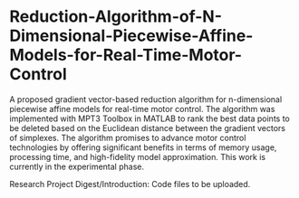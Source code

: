 # Reduction-Algorithm-of-N-Dimensional-Piecewise-Affine-Models-for-Real-Time-Motor-Control
A proposed gradient vector-based reduction algorithm for n-dimensional piecewise affine models for real-time motor control. The algorithm was implemented with MPT3 Toolbox in MATLAB to rank the best data points to be deleted based on the Euclidean distance between the gradient vectors of simplexes. The algorithm promises to advance motor control technologies by offering significant benefits in terms of memory usage, processing time, and high-fidelity model approximation. 
This work is currently in the experimental phase.

Research Project Digest/Introduction: 
Code files to be uploaded. 
